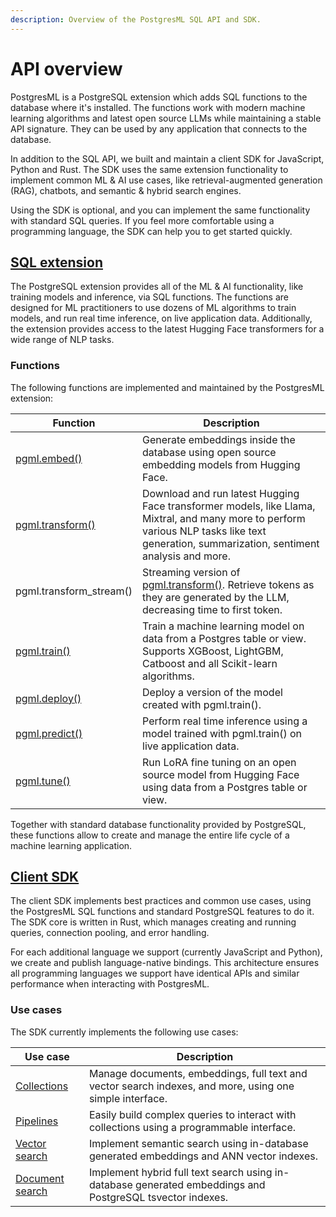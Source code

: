 ```yaml
---
description: Overview of the PostgresML SQL API and SDK.
---
```


# API overview

PostgresML is a PostgreSQL extension which adds SQL functions to the database where it's installed. The functions work with modern machine learning algorithms and latest open source LLMs while maintaining a stable API signature. They can be used by any application that connects to the database.

In addition to the SQL API, we built and maintain a client SDK for JavaScript, Python and Rust. The SDK uses the same extension functionality to implement common ML & AI use cases, like retrieval-augmented generation (RAG), chatbots, and semantic & hybrid search engines.

Using the SDK is optional, and you can implement the same functionality with standard SQL queries. If you feel more comfortable using a programming language, the SDK can help you to get started quickly.

## [SQL extension](sql-extension/)

The PostgreSQL extension provides all of the ML & AI functionality, like training models and inference, via SQL functions. The functions are designed for ML practitioners to use dozens of ML algorithms to train models, and run real time inference, on live application data. Additionally, the extension provides access to the latest Hugging Face transformers for a wide range of NLP tasks.

### Functions 

The following functions are implemented and maintained by the PostgresML extension:

| Function    | Description                                                                                                                                                                                        |
|------------------|----------------------------------------------------------------------------------------------------------------------------------------------------------------------------------------------|
| [pgml.embed()](sql-extension/pgml.embed)     | Generate embeddings inside the database using open source embedding models from Hugging Face.                                                                                                |
| [pgml.transform()](sql-extension/pgml.transform/) | Download and run latest Hugging Face transformer models, like Llama, Mixtral, and many more to perform various NLP tasks like text generation, summarization, sentiment analysis and more. |
| pgml.transform_stream() | Streaming version of [pgml.transform()](sql-extension/pgml.transform/). Retrieve tokens as they are generated by the LLM, decreasing time to first token. |
| [pgml.train()](sql-extension/pgml.train/)     | Train a machine learning model on data from a Postgres table or view. Supports XGBoost, LightGBM, Catboost and all Scikit-learn algorithms.       |
| [pgml.deploy()](sql-extension/pgml.deploy)    | Deploy a version of the model created with pgml.train(). |
| [pgml.predict()](sql-extension/pgml.predict/) | Perform real time inference using a model trained with pgml.train() on live application data. |
| [pgml.tune()](sql-extension/pgml.tune) | Run LoRA fine tuning on an open source model from Hugging Face using data from a Postgres table or view. |

Together with standard database functionality provided by PostgreSQL, these functions allow to create and manage the entire life cycle of a machine learning application.

## [Client SDK](client-sdk/)

The client SDK implements best practices and common use cases, using the PostgresML SQL functions and standard PostgreSQL features to do it. The SDK core is written in Rust, which manages creating and running queries, connection pooling, and error handling.

For each additional language we support (currently JavaScript and Python), we create and publish language-native bindings. This architecture ensures all programming languages we support have identical APIs and similar performance when interacting with PostgresML.

### Use cases

The SDK currently implements the following use cases:

| Use case | Description |
|----------|---------|
| [Collections](client-sdk/collections) | Manage documents, embeddings, full text and vector search indexes, and more, using one simple interface. |
| [Pipelines](client-sdk/pipelines) | Easily build complex queries to interact with collections using a programmable interface. |
| [Vector search](client-sdk/search) | Implement semantic search using in-database generated embeddings and ANN vector indexes. |
| [Document search](client-sdk/document-search) | Implement hybrid full text search using in-database generated embeddings and PostgreSQL tsvector indexes. |
